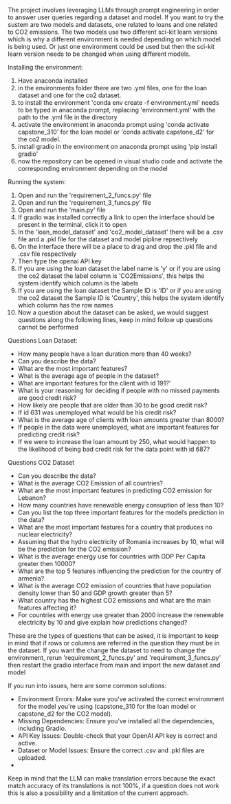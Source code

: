 The project involves leveraging LLMs through prompt engineering in order to answer user queries regarding a dataset and model. 
If you want to try the sustem are two models and datasets, one related to loans and one related to CO2 emissions. 
The two models use two different sci-kit learn versions which is why a different environment is needed depending
on which model is being used. Or just one environment could be used but then the sci-kit learn version needs
to be changed when using different models. 

Installing the environment:
1. Have anaconda installed
2. in the environments folder there are two .yml files, one for the loan dataset and one for the co2 dataset.
3. to install the environment 'conda env create -f environment.yml' needs to be typed in anaconda prompt, replacing 'environment.yml' with the path to the .yml file in the directory
4. activate the environment in anaconda prompt using 'conda activate capstone_310' for the loan model or 'conda activate capstone_d2' for the co2 model.
5. install gradio in the environment on anaconda prompt using 'pip install gradio'
6. now the repository can be opened in visual studio code and activate the corresponding environment depending on the model

Running the system:
1. Open and run the 'requirement_2_funcs.py' file
2. Open and run the 'requirement_3_funcs.py' file
3. Open and run the 'main.py' file
4. If gradio was installed correctly a link to open the interface should be present in the terminal, click it to open
5. In the 'loan_model_dataset' and 'co2_model_dataset' there will be a .csv file and a .pkl file for the dataset and model pipline repsectively
6. On the interface there will be a place to drag and drop the .pkl file and .csv file respectively
7. Then type the openai API key
8. If you are using the loan dataset the label name is 'y' or if you are using the co2 dataset the label column is 'CO2Emissions', this helps the system identify which column is the labels
9. If you are using the loan dataset the Sample ID is 'ID' or if you are using the co2 dataset the Sample ID is 'Country', this helps the system identify which column has the row names
10. Now a question about the dataset can be asked, we would suggest questions along the following lines, keep in mind follow up questions cannot be performed

Questions Loan Dataset:
- How many people have a loan duration more than 40 weeks?
- Can you describe the data?
- What are the most important features?
- What is the average age of people in the dataset?
- What are important features for the client with id 191?'
- What is your reasoning for deciding if people with no missed payments are good credit risk?
- How likely are people that are older than 30 to be good credit risk?
- If id 631 was unemployed what would be his credit risk?
- What is the average age of clients with loan amounts greater than 8000?
- If people in the data were unemployed, what are important features for predicting credit risk?
- If we were to increase the loan amount by 250, what would happen to the likelihood of being bad credit risk for the data point with id 687?

Questions CO2 Dataset
- Can you describe the data?
- What is the average CO2 Emission of all countries?
- What are the most important features in predicting CO2 emission for Lebanon?
- How many countries have renewable energy consuption of less than 10?
- Can you list the top three important features for the model’s prediction in the data?
- What are the most important features for a country that produces no nuclear electricity?
- Assuming that the hydro electricity of Romania increases by 10, what will be the prediction for the CO2 emission?
- What is the average energy use for countries with GDP Per Capita greater then 10000?
- What are the top 5 features influencing the prediction for the country of armenia?
- What is the average CO2 emission of countries that have population density lower than 50 and GDP growth greater than 5?
- What country has the highest CO2 emissions and what are the main features affecting it?
- For countries with energy use greater than 2000 increase the renewable electricity by 10 and give explain how predictions changed?

These are the types of questions that can be asked, it is important to keep in mind that if rows or columns are referred in the question they must be in the dataset.
If you want the change the dataset to need to change the environment, rerun 'requirement_2_funcs.py' and 'requirement_3_funcs.py' then restart the gradio interface from main and import the new dataset and model

If you run into issues, here are some common solutions:
- Environment Errors: Make sure you've activated the correct environment for the model you're using (capstone_310 for the loan model or capstone_d2 for the CO2 model).
- Missing Dependencies: Ensure you've installed all the dependencies, including Gradio.
- API Key Issues: Double-check that your OpenAI API key is correct and active.
- Dataset or Model Issues: Ensure the correct .csv and .pkl files are uploaded.
- 
Keep in mind that the LLM can make translation errors because the exact match accuracy of its translations is not 100%, 
if a question does not work this is also a possibility and a limitation of the current approach.
